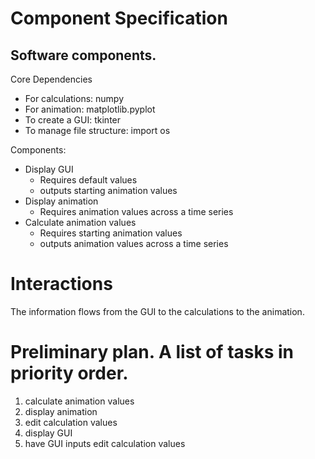 # Component Specification

## Software components.

Core Dependencies
- For calculations: numpy
- For animation: matplotlib.pyplot 
- To create a GUI: tkinter 
- To manage file structure: import os

Components:
- Display GUI
   - Requires default values
   - outputs starting animation values
- Display animation
   - Requires animation values across a time series
- Calculate animation values
   - Requires starting animation values
   - outputs animation values across a time series

# Interactions
The information flows from the GUI to the calculations to the animation. 

# Preliminary plan. A list of tasks in priority order.
<ol>
<li> calculate animation values </li>
<li> display animation </li>
<li> edit calculation values</li>
<li> display GUI </li>
<li> have GUI inputs edit calculation values</li>
</ol>
